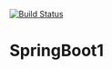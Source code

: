 [![Build Status](https://travis-ci.org/marcioalexfig/SpringBoot1.svg?branch=master)](https://travis-ci.org/marcioalexfig/SpringBoot1)
# SpringBoot1
